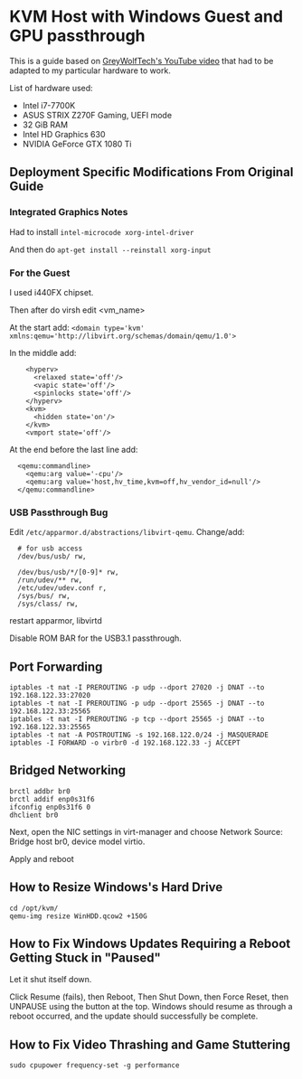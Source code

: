 # KVM Host with Windows Guest and GPU passthrough

This is a guide based on [GreyWolfTech's YouTube video](https://www.youtube.com/watch?v=dsDUtzMkxFk) that had to be adapted to my particular hardware to work.

List of hardware used:
 - Intel i7-7700K
 - ASUS STRIX Z270F Gaming, UEFI mode
 - 32 GiB RAM
 - Intel HD Graphics 630
 - NVIDIA GeForce GTX 1080 Ti

## Deployment Specific Modifications From Original Guide

### Integrated Graphics Notes

Had to install `intel-microcode xorg-intel-driver`

And then do `apt-get install --reinstall xorg-input`

### For the Guest

I used i440FX chipset.

Then after do virsh edit <vm_name>

At the start add:
`<domain type='kvm' xmlns:qemu='http://libvirt.org/schemas/domain/qemu/1.0'>`

In the middle add:
```
    <hyperv>
      <relaxed state='off'/>
      <vapic state='off'/>
      <spinlocks state='off'/>
    </hyperv>
    <kvm>
      <hidden state='on'/>
    </kvm>
    <vmport state='off'/>
```

At the end before the last line add:
```
  <qemu:commandline>
    <qemu:arg value='-cpu'/>
    <qemu:arg value='host,hv_time,kvm=off,hv_vendor_id=null'/>
  </qemu:commandline>
```

### USB Passthrough Bug

Edit `/etc/apparmor.d/abstractions/libvirt-qemu`. Change/add:

```
  # for usb access
  /dev/bus/usb/ rw,

  /dev/bus/usb/*/[0-9]* rw,
  /run/udev/** rw,
  /etc/udev/udev.conf r,
  /sys/bus/ rw,
  /sys/class/ rw,
```

restart apparmor, libvirtd

Disable ROM BAR for the USB3.1 passthrough.

## Port Forwarding

```
iptables -t nat -I PREROUTING -p udp --dport 27020 -j DNAT --to 192.168.122.33:27020
iptables -t nat -I PREROUTING -p udp --dport 25565 -j DNAT --to 192.168.122.33:25565
iptables -t nat -I PREROUTING -p tcp --dport 25565 -j DNAT --to 192.168.122.33:25565
iptables -t nat -A POSTROUTING -s 192.168.122.0/24 -j MASQUERADE
iptables -I FORWARD -o virbr0 -d 192.168.122.33 -j ACCEPT
```

## Bridged Networking

```
brctl addbr br0
brctl addif enp0s31f6
ifconfig enp0s31f6 0
dhclient br0
```

Next, open the NIC settings in virt-manager and choose Network Source: Bridge host br0, device model virtio.

Apply and reboot

## How to Resize Windows's Hard Drive

```
cd /opt/kvm/
qemu-img resize WinHDD.qcow2 +150G
```

## How to Fix Windows Updates Requiring a Reboot Getting Stuck in "Paused"

Let it shut itself down.

Click Resume (fails), then Reboot, Then Shut Down, then Force Reset, then UNPAUSE using the button at the top. Windows should resume as through a reboot occurred, and the update should successfully be complete.

## How to Fix Video Thrashing and Game Stuttering

```
sudo cpupower frequency-set -g performance
```
